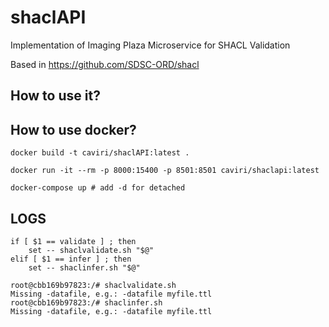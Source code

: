 # shaclAPI
Implementation of Imaging Plaza Microservice for SHACL Validation

Based in https://github.com/SDSC-ORD/shacl

## How to use it?



## How to use docker?

```
docker build -t caviri/shaclAPI:latest . 
```

```
docker run -it --rm -p 8000:15400 -p 8501:8501 caviri/shaclapi:latest 
```

```
docker-compose up # add -d for detached
```

## LOGS

```
if [ $1 == validate ] ; then
	set -- shaclvalidate.sh "$@"
elif [ $1 == infer ] ; then
	set -- shaclinfer.sh "$@"
```

```
root@cbb169b97823:/# shaclvalidate.sh
Missing -datafile, e.g.: -datafile myfile.ttl
root@cbb169b97823:/# shaclinfer.sh
Missing -datafile, e.g.: -datafile myfile.ttl
```
